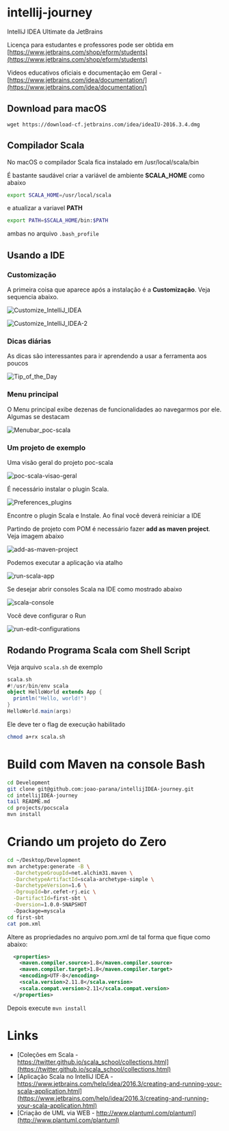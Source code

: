 # intellij-journey

IntelliJ IDEA Ultimate da JetBrains

Licença para estudantes e professores pode ser obtida em [https://www.jetbrains.com/shop/eform/students](https://www.jetbrains.com/shop/eform/students)

Videos educativos oficiais e documentação em Geral - [https://www.jetbrains.com/idea/documentation/](https://www.jetbrains.com/idea/documentation/)

## Download para macOS

`wget https://download-cf.jetbrains.com/idea/ideaIU-2016.3.4.dmg` 

## Compilador Scala

No macOS o compilador Scala fica instalado em /usr/local/scala/bin

É bastante saudável criar a variável de ambiente **SCALA_HOME** como abaixo

```bash
export SCALA_HOME=/usr/local/scala
```

e atualizar a variavel **PATH**

```bash
export PATH=$SCALA_HOME/bin:$PATH
```

ambas no arquivo `.bash_profile`


## Usando a IDE

### Customização 

A primeira coisa que aparece após a instalação é a **Customização**. Veja sequencia abaixo.

![Customize_IntelliJ_IDEA](assets/img/Customize_IntelliJ_IDEA.png)



![Customize_IntelliJ_IDEA-2](assets/img/Customize_IntelliJ_IDEA-2.png)

### Dicas diárias

As dicas são interessantes para ir aprendendo a usar a ferramenta aos poucos

![Tip_of_the_Day](assets/img/Tip_of_the_Day.png)

### Menu principal

O Menu principal exibe dezenas de funcionalidades ao navegarmos por ele. Algumas se destacam

![Menubar_poc-scala](assets/img/Menubar_poc-scala.png)

### Um projeto de exemplo

Uma visão geral do projeto poc-scala 

![poc-scala-visao-geral](assets/img/poc-scala-visao-geral.png)


É necessário instalar o plugin Scala.

![Preferences_plugins](assets/img/Preferences_plugins.png)

Encontre o plugin Scala e Instale. Ao final você deverá reiniciar a IDE


Partindo de projeto com POM é necessário fazer **add as maven project**. Veja imagem abaixo


![add-as-maven-project](assets/img/add-as-maven-project.png)


Podemos executar a aplicação via atalho

![run-scala-app](assets/img/run-scala-app.png)


Se desejar abrir consoles Scala na IDE como mostrado abaixo

![scala-console](assets/img/scala-console.png)

Você deve configurar o Run

![run-edit-configurations](assets/img/run-edit-configurations.png)

## Rodando Programa Scala com Shell Script

Veja arquivo `scala.sh` de exemplo 

```scala
scala.sh 
#!/usr/bin/env scala
object HelloWorld extends App {
  println("Hello, world!")
}
HelloWorld.main(args)
```

Ele deve ter o flag de execução habilitado


```bash
chmod a+rx scala.sh
```


# Build com Maven na console Bash

```bash
cd Development
git clone git@github.com:joao-parana/intellijIDEA-journey.git
cd intellijIDEA-journey
tail README.md 
cd projects/pocscala
mvn install
```

# Criando um projeto do Zero

```bash
cd ~/Desktop/Development
mvn archetype:generate -B \
  -DarchetypeGroupId=net.alchim31.maven \
  -DarchetypeArtifactId=scala-archetype-simple \
  -DarchetypeVersion=1.6 \
  -DgroupId=br.cefet-rj.eic \
  -DartifactId=first-sbt \
  -Dversion=1.0.0-SNAPSHOT 
  -Dpackage=myscala
cd first-sbt
cat pom.xml
```

Altere as propriedades no arquivo pom.xml de tal forma que fique como abaixo:

```xml
  <properties>
    <maven.compiler.source>1.8</maven.compiler.source>
    <maven.compiler.target>1.8</maven.compiler.target>
    <encoding>UTF-8</encoding>
    <scala.version>2.11.8</scala.version>
    <scala.compat.version>2.11</scala.compat.version>
  </properties>
```

Depois execute `mvn install`


# Links

* [Coleções em Scala - https://twitter.github.io/scala_school/collections.html](https://twitter.github.io/scala_school/collections.html)
* [Aplicação Scala no IntelliJ IDEA - https://www.jetbrains.com/help/idea/2016.3/creating-and-running-your-scala-application.html](https://www.jetbrains.com/help/idea/2016.3/creating-and-running-your-scala-application.html)
* [Criação de UML via WEB - http://www.plantuml.com/plantuml](http://www.plantuml.com/plantuml)

